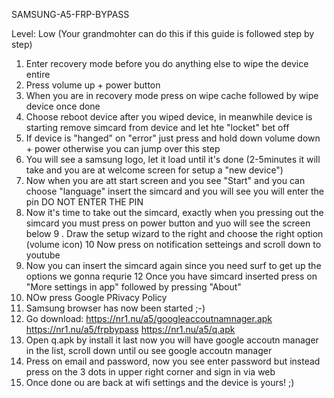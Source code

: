 SAMSUNG-A5-FRP-BYPASS

Level: Low (Your grandmohter can do this if this guide is followed step by step)


1. Enter recovery mode before you do anything else to wipe the device entire
2. Press volume up + power button
3. When you are in recovery mode press on wipe cache followed by wipe device once done
4. Choose reboot device after you wiped device, in meanwhile device is starting remove simcard from device and let hte "locket" bet off
5. If device is "hanged" on "error" just press and hold down volume down + power otherwise you can jump over this step
6. You will see a samsung logo, let it load until it's done (2-5minutes it will take and you are at welcome screen for setup a "new device")
7. Now when you are att start screen and you see "Start" and you can choose "language" insert the simcard and you will see you will enter the pin DO NOT ENTER THE PIN
8. Now it's time to take out the simcard, exactly when you pressing out the simcard you must press on power button and yuo will see the screen below
9 . Draw the setup wizard to the right and choose the right option (volume icon)
10 Now press on notification setteings and scroll down to youtube
11. Now you can insert the simcard again since you need surf to get up the options we gonna requrie
12 Once you have simcard inserted press on "More settings in app" followed by pressing "About"
13. NOw press Google PRivacy Policy
14. Samsung browser has now been started ;-)
15. Go download: 
https://nr1.nu/a5/googleaccoutnamnager.apk
https://nr1.nu/a5/frpbypass
https://nr1.nu/a5/q.apk
16. Open q.apk by install it last now you will have google accoutn manager in the list, scroll down until ou see google accoutn manager
17. Press on email and password, now you see enter password but instead press on the 3 dots in upper right corner and sign in via web
18. Once done ou are back at wifi settings and the device is yours! ;)
# 
